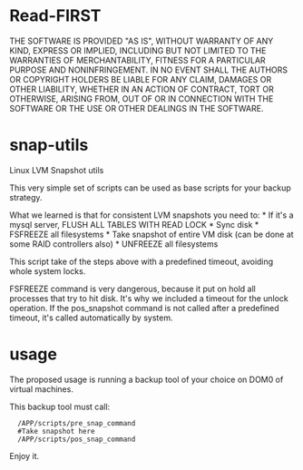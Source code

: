Read-FIRST
==========
THE SOFTWARE IS PROVIDED "AS IS", WITHOUT WARRANTY OF ANY KIND, EXPRESS OR IMPLIED, INCLUDING BUT NOT LIMITED TO THE WARRANTIES OF MERCHANTABILITY, FITNESS FOR A PARTICULAR PURPOSE AND NONINFRINGEMENT. IN NO EVENT SHALL THE AUTHORS OR COPYRIGHT HOLDERS BE LIABLE FOR ANY CLAIM, DAMAGES OR OTHER LIABILITY, WHETHER IN AN ACTION OF CONTRACT, TORT OR OTHERWISE, ARISING FROM, OUT OF OR IN CONNECTION WITH THE SOFTWARE OR THE USE OR OTHER DEALINGS IN THE SOFTWARE. 

snap-utils
==========

Linux LVM Snapshot utils

This very simple set of scripts can be used as base scripts for your backup strategy.

What we learned is that for consistent LVM snapshots you need to:
      * If it's a mysql server, FLUSH ALL TABLES WITH READ LOCK
      * Sync disk
      * FSFREEZE all filesystems
      * Take snapshot of entire VM disk (can be done at some RAID controllers also)
      * UNFREEZE all filesystems

This script take of the steps above with a predefined timeout, avoiding whole system locks. 

FSFREEZE command is very dangerous, because it put on hold all processes that try to hit disk. It's why we included a timeout for the unlock operation. If the pos_snapshot command is not called after a predefined timeout, it's called automatically by system.

usage
=====

The proposed usage is running a backup tool of your choice on DOM0 of virtual machines.

This backup tool must call:

      /APP/scripts/pre_snap_command
      #Take snapshot here
      /APP/scripts/pos_snap_command

Enjoy it.
